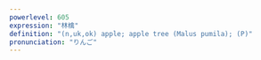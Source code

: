 ```yaml
---
powerlevel: 605
expression: "林檎"
definition: "(n,uk,ok) apple; apple tree (Malus pumila); (P)"
pronunciation: "りんご"
---
```

